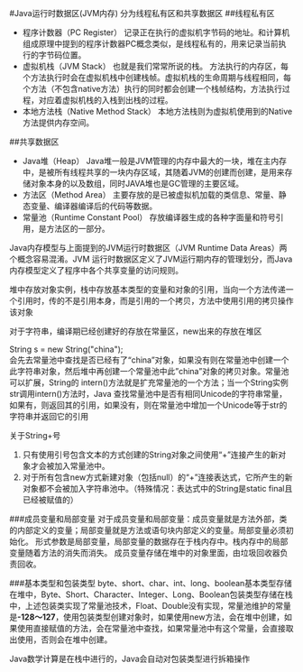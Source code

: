#Java运行时数据区(JVM内存)
分为线程私有区和共享数据区
##线程私有区
* 程序计数器（PC Register）
记录正在执行的虚拟机字节码的地址。和计算机组成原理中提到的程序计数器PC概念类似，是线程私有的，用来记录当前执行的字节码位置。
* 虚拟机栈（JVM Stack）
也就是我们常常所说的栈。
方法执行的内存区，每个方法执行时会在虚拟机栈中创建栈帧。虚拟机栈的生命周期与线程相同，每个方法（不包含native方法）执行的同时都会创建一个栈帧结构，方法执行过程，对应着虚拟机栈的入栈到出栈的过程。
* 本地方法栈（Native Method Stack）
本地方法栈则为虚拟机使用到的Native方法提供内存空间。

##共享数据区
* Java堆（Heap）
Java堆一般是JVM管理的内存中最大的一块，堆在主内存中，是被所有线程共享的一块内存区域，其随着JVM的创建而创建，是用来存储对象本身的以及数组，同时JAVA堆也是GC管理的主要区域。
* 方法区（Method Area）
主要存放的是已被虚拟机加载的类信息、常量、静态变量、编译器编译后的代码等数据。
* 常量池（Runtime Constant Pool）
存放编译器生成的各种字面量和符号引用，是方法区的一部分。



Java内存模型与上面提到的JVM运行时数据区（JVM Runtime Data Areas）两个概念容易混淆。JVM 运行时数据区定义了JVM运行期内存的管理划分，而Java内存模型定义了程序中各个共享变量的访问规则。


堆中存放对象实例，栈中存放基本类型的变量和对象的引用，当向一个方法传递一个引用时，传的不是引用本身，而是引用的一个拷贝，方法中使用引用的拷贝操作该对象

对于字符串，编译期已经创建好的存放在常量区，new出来的存放在堆区

String s = new String("china");		
会先去常量池中查找是否已经有了“china”对象，如果没有则在常量池中创建一个此字符串对象，然后堆中再创建一个常量池中此”china”对象的拷贝对象。常量池可以扩展，String的 intern()方法就是扩充常量池的一个方法；当一个String实例str调用intern()方法时，Java 查找常量池中是否有相同Unicode的字符串常量，如果有，则返回其的引用，如果没有，则在常量池中增加一个Unicode等于str的字符串并返回它的引用

关于String+号	
		
1. 只有使用引号包含文本的方式创建的String对象之间使用“+”连接产生的新对象才会被加入常量池中。
2. 对于所有包含new方式新建对象（包括null）的“+”连接表达式，它所产生的新对象都不会被加入字符串池中。（特殊情况：表达式中的String是static final且已经被赋值的）


###成员变量和局部变量
对于成员变量和局部变量：成员变量就是方法外部，类的内部定义的变量；局部变量就是方法或语句块内部定义的变量。局部变量必须初始化。 形式参数是局部变量，局部变量的数据存在于栈内存中。栈内存中的局部变量随着方法的消失而消失。 成员变量存储在堆中的对象里面，由垃圾回收器负责回收。


###基本类型和包装类型
byte、short、char、int、long、boolean基本类型存储在堆中，Byte、Short、Character、Integer、Long、Boolean包装类型存储在栈中，上述包装类实现了常量池技术，Float、Double没有实现，常量池维护的常量是<b>-128～127</b>，使用包装类型创建对象时，如果使用new方法，会在堆中创建，如果使用直接赋值的方法，会在常量池中查找，如果常量池中有这个常量，会直接取出使用，否则会在堆中创建。

Java数学计算是在栈中进行的，Java会自动对包装类型进行拆箱操作

